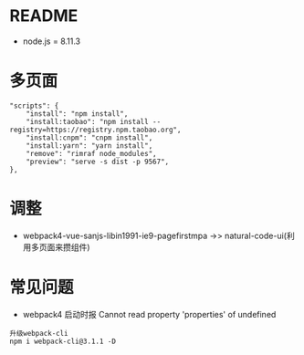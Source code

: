 # README

- node.js = 8.11.3

# 多页面

```
"scripts": {
    "install": "npm install",
    "install:taobao": "npm install --registry=https://registry.npm.taobao.org",
    "install:cnpm": "cnpm install",
    "install:yarn": "yarn install",
    "remove": "rimraf node_modules",
    "preview": "serve -s dist -p 9567",
},
```

# 调整

- webpack4-vue-sanjs-libin1991-ie9-pagefirstmpa ->> natural-code-ui(利用多页面来攒组件)

# 常见问题

- webpack4 启动时报 Cannot read property 'properties' of undefined

```
升级webpack-cli
npm i webpack-cli@3.1.1 -D
```

